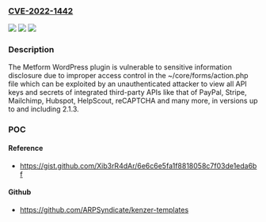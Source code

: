 ### [CVE-2022-1442](https://cve.mitre.org/cgi-bin/cvename.cgi?name=CVE-2022-1442)
![](https://img.shields.io/static/v1?label=Product&message=Metform%20Elementor%20Contact%20Form%20Builder%20&color=blue)
![](https://img.shields.io/static/v1?label=Version&message=n%2Fa&color=blue)
![](https://img.shields.io/static/v1?label=Vulnerability&message=CWE-862%20Missing%20Authorization&color=brighgreen)

### Description

The Metform WordPress plugin is vulnerable to sensitive information disclosure due to improper access control in the ~/core/forms/action.php file which can be exploited by an unauthenticated attacker to view all API keys and secrets of integrated third-party APIs like that of PayPal, Stripe, Mailchimp, Hubspot, HelpScout, reCAPTCHA and many more, in versions up to and including 2.1.3.

### POC

#### Reference
- https://gist.github.com/Xib3rR4dAr/6e6c6e5fa1f8818058c7f03de1eda6bf

#### Github
- https://github.com/ARPSyndicate/kenzer-templates

